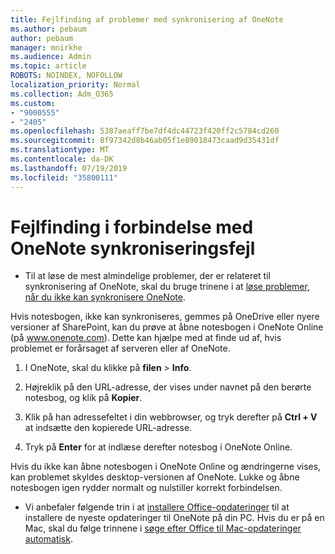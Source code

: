 ```yaml
---
title: Fejlfinding af problemer med synkronisering af OneNote
ms.author: pebaum
author: pebaum
manager: mnirkhe
ms.audience: Admin
ms.topic: article
ROBOTS: NOINDEX, NOFOLLOW
localization_priority: Normal
ms.collection: Adm_O365
ms.custom:
- "9000555"
- "2405"
ms.openlocfilehash: 5387aeaff7be7df4dc44723f420ff2c5784cd260
ms.sourcegitcommit: 8f97342d8b46ab05f1e89018473caad9d35431df
ms.translationtype: MT
ms.contentlocale: da-DK
ms.lasthandoff: 07/19/2019
ms.locfileid: "35800111"
---
```

# <a name="troubleshoot-onenote-sync-issues"></a>Fejlfinding i forbindelse med OneNote synkroniseringsfejl

* Til at løse de mest almindelige problemer, der er relateret til synkronisering af OneNote, skal du bruge trinene i at [løse problemer, når du ikke kan synkronisere OneNote](https://support.office.com/article/Fix-issues-when-you-can-t-sync-OneNote-299495ef-66d1-448f-90c1-b785a6968d45).

Hvis notesbogen, ikke kan synkroniseres, gemmes på OneDrive eller nyere versioner af SharePoint, kan du prøve at åbne notesbogen i OneNote Online (på www.onenote.com). Dette kan hjælpe med at finde ud af, hvis problemet er forårsaget af serveren eller af OneNote.

1. I OneNote, skal du klikke på **filen** > **Info**.

2. Højreklik på den URL-adresse, der vises under navnet på den berørte notesbog, og klik på **Kopier**.

3. Klik på han adressefeltet i din webbrowser, og tryk derefter på **Ctrl + V** at indsætte den kopierede URL-adresse.

4. Tryk på **Enter** for at indlæse derefter notesbog i OneNote Online.

Hvis du ikke kan åbne notesbogen i OneNote Online og ændringerne vises, kan problemet skyldes desktop-versionen af OneNote. Lukke og åbne notesbogen igen rydder normalt og nulstiller korrekt forbindelsen.

* Vi anbefaler følgende trin i at [installere Office-opdateringer](https://support.office.com/article/Install-Office-updates-2ab296f3-7f03-43a2-8e50-46de917611c5) til at installere de nyeste opdateringer til OneNote på din PC. Hvis du er på en Mac, skal du følge trinnene i [søge efter Office til Mac-opdateringer automatisk](https://support.office.com/article/update-office-for-mac-automatically-bfd1e497-c24d-4754-92ab-910a4074d7c1).